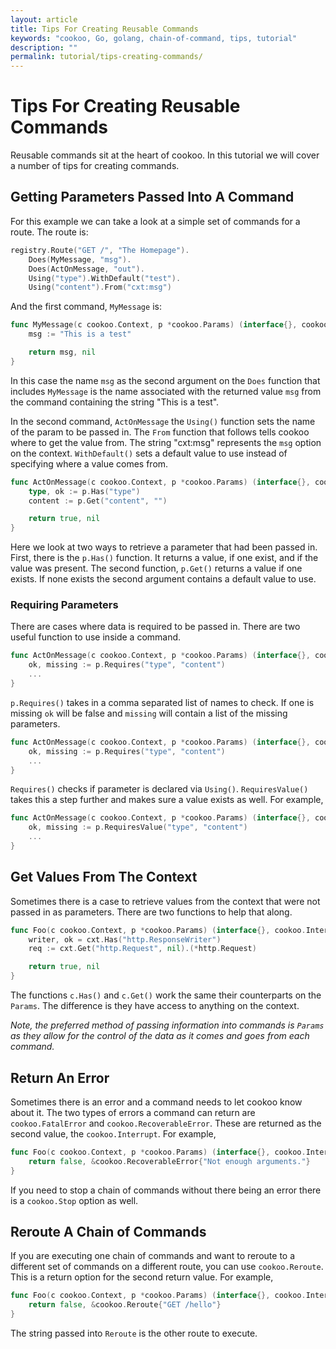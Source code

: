 ```yaml
---
layout: article
title: Tips For Creating Reusable Commands
keywords: "cookoo, Go, golang, chain-of-command, tips, tutorial"
description: ""
permalink: tutorial/tips-creating-commands/
---
```

# Tips For Creating Reusable Commands
Reusable commands sit at the heart of cookoo. In this tutorial we will cover a number of tips for creating commands.

## Getting Parameters Passed Into A Command

For this example we can take a look at a simple set of commands for a route. The route is:

```go
registry.Route("GET /", "The Homepage").
    Does(MyMessage, "msg").
    Does(ActOnMessage, "out").
    Using("type").WithDefault("test").
    Using("content").From("cxt:msg")
```

And the first command, `MyMessage` is:

```go
func MyMessage(c cookoo.Context, p *cookoo.Params) (interface{}, cookoo.Interrupt) {
    msg := "This is a test"

    return msg, nil
}
```

In this case the name `msg` as the second argument on the `Does` function that includes `MyMessage` is the name associated with the returned value `msg` from the command containing the string "This is a test".

In the second command, `ActOnMessage` the `Using()` function sets the name of the param to be passed in. The `From` function that follows tells cookoo where to get the value from. The string "cxt:msg" represents the `msg` option on the context. `WithDefault()` sets a default value to use instead of specifying where a value comes from.

```go
func ActOnMessage(c cookoo.Context, p *cookoo.Params) (interface{}, cookoo.Interrupt) {
    type, ok := p.Has("type")
    content := p.Get("content", "")

    return true, nil
}
```
Here we look at two ways to retrieve a parameter that had been passed in. First, there is the `p.Has()` function. It returns a value, if one exist, and if the value was present. The second function, `p.Get()` returns a value if one exists. If none exists the second argument contains a default value to use.

### Requiring Parameters

There are cases where data is required to be passed in. There are two useful function to use inside a command.

```go
func ActOnMessage(c cookoo.Context, p *cookoo.Params) (interface{}, cookoo.Interrupt) {
    ok, missing := p.Requires("type", "content")
    ...
}
```
`p.Requires()` takes in a comma separated list of names to check. If one is missing `ok` will be false and `missing` will contain a list of the missing parameters.

```go
func ActOnMessage(c cookoo.Context, p *cookoo.Params) (interface{}, cookoo.Interrupt) {
    ok, missing := p.Requires("type", "content")
    ...
}
```
`Requires()` checks if parameter is declared via `Using()`. `RequiresValue()` takes this a step further and makes sure a value exists as well. For example,

```go
func ActOnMessage(c cookoo.Context, p *cookoo.Params) (interface{}, cookoo.Interrupt) {
    ok, missing := p.RequiresValue("type", "content")
    ...
}
```

## Get Values From The Context

Sometimes there is a case to retrieve values from the context that were not passed in as parameters. There are two functions to help that along.

```go
func Foo(c cookoo.Context, p *cookoo.Params) (interface{}, cookoo.Interrupt) {
    writer, ok = cxt.Has("http.ResponseWriter")
    req := cxt.Get("http.Request", nil).(*http.Request)

    return true, nil
}
```

The functions `c.Has()` and `c.Get()` work the same their counterparts on the `Params`. The difference is they have access to anything on the context.

_Note, the preferred method of passing information into commands is `Params` as they allow for the control of the data as it comes and goes from each command._

## Return An Error
Sometimes there is an error and a command needs to let cookoo know about it. The two types of errors a command can return are `cookoo.FatalError` and `cookoo.RecoverableError`. These are returned as the second value, the `cookoo.Interrupt`. For example,

```go
func Foo(c cookoo.Context, p *cookoo.Params) (interface{}, cookoo.Interrupt) {
    return false, &cookoo.RecoverableError{"Not enough arguments."}
}
```

If you need to stop a chain of commands without there being an error there is a `cookoo.Stop` option as well.

## Reroute A Chain of Commands
If you are executing one chain of commands and want to reroute to a different set of commands on a different route, you can use `cookoo.Reroute`. This is a return option for the second return value. For example,

```go
func Foo(c cookoo.Context, p *cookoo.Params) (interface{}, cookoo.Interrupt) {
    return false, &cookoo.Reroute{"GET /hello"}
}
```

The string passed into `Reroute` is the other route to execute.